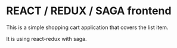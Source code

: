 # REACT / REDUX / SAGA  frontend
This is a simple shopping cart application that covers the list item. 

It is using react-redux with saga. 


